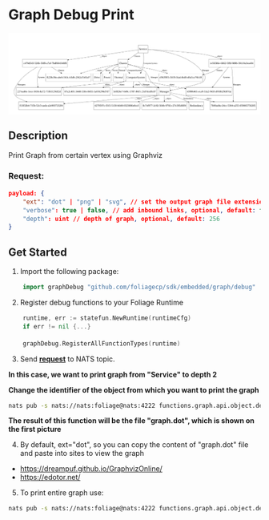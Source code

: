 # Graph Debug Print

<img align="center" width="1024" src="./pics/GraphDebug.png">

## Description

Print Graph from certain vertex using Graphviz

### Request:
```json
payload: {
	"ext": "dot" | "png" | "svg", // set the output graph file extension, optional, default: "dot"
	"verbose": true | false, // add inbound links, optional, default: false
	"depth": uint // depth of graph, optional, default: 256
}
```

## Get Started

1. Import the following package:
```go
    import graphDebug "github.com/foliagecp/sdk/embedded/graph/debug"
```

2. Register debug functions to your Foliage Runtime
```go
    runtime, err := statefun.NewRuntime(runtimeCfg)
    if err != nil {...}

    graphDebug.RegisterAllFunctionTypes(runtime)
```

3. Send [**request**](#request) to NATS topic.

**In this case, we want to print graph from "Service" to depth 2**

**Change the identifier of the object from which you want to print the graph**

```sh
nats pub -s nats://nats:foliage@nats:4222 functions.graph.api.object.debug.print.graph.root {\"payload\":{\"depth\":2}}
```
**The result of this function will be the file "graph.dot", which is shown on the first picture**

4. By default, ext="dot", so you can copy the content of "graph.dot" file and paste into sites to view the graph
 - https://dreampuf.github.io/GraphvizOnline/
 - https://edotor.net/

5. To print entire graph use:
```sh
nats pub -s nats://nats:foliage@nats:4222 functions.graph.api.object.debug.print.graph.root {}
```